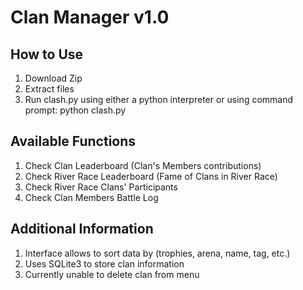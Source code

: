 # Clan Manager v1.0

## How to Use
1. Download Zip
2. Extract files
3. Run clash.py using either a python interpreter or using command prompt: python clash.py

## Available Functions
1. Check Clan Leaderboard (Clan's Members contributions)
2. Check River Race Leaderboard (Fame of Clans in River Race)
3. Check River Race Clans' Participants
4. Check Clan Members Battle Log

## Additional Information
1. Interface allows to sort data by (trophies, arena, name, tag, etc.)
2. Uses SQLite3 to store clan information
3. Currently unable to delete clan from menu
